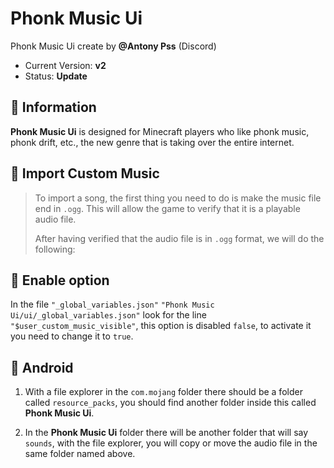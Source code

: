 # Phonk Music Ui
Phonk Music Ui create by **@Antony Pss** (Discord)

- Current Version: **v2**
- Status: **Update**

## 📣 Information
**Phonk Music Ui** is designed for Minecraft players who like phonk music, phonk drift, etc., the new genre that is taking over the entire internet.

## 🔗 Import Custom Music
> To import a song, the first thing you need to do is make the music file end in `.ogg`. This will allow the game to verify that it is a playable audio file.
>
> After having verified that the audio file is in `.ogg` format, we will do the following: 

## 🔧 Enable option
In the file `"_global_variables.json"` `"Phonk Music Ui/ui/_global_variables.json"` look for the line `"$user_custom_music_visible"`, this option is disabled `false`, to activate it you need to change it to `true`.

## 📱 Android
1. With a file explorer in the `com.mojang` folder there should be a folder called `resource_packs`, you should find another folder inside this called **Phonk Music Ui**.

2. In the **Phonk Music Ui** folder there will be another folder that will say `sounds`, with the file explorer, you will copy or move the audio file in the same folder named above.
